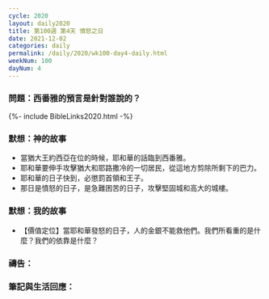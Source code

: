 ```yaml
---
cycle: 2020
layout: daily2020
title: 第100週 第4天 憤怒之日
date: 2021-12-02
categories: daily
permalink: /daily/2020/wk100-day4-daily.html
weekNum: 100
dayNum: 4
---
```


### 問題：西番雅的預言是針對誰說的？

{%- include BibleLinks2020.html -%}

### 默想：神的故事
+ 當猶大王約西亞在位的時候，耶和華的話臨到西番雅。
+ 耶和華要伸手攻擊猶大和耶路撒冷的一切居民，從這地方剪除所剩下的巴力。
+ 耶和華的日子快到，必懲罰首領和王子。
+ 那日是憤怒的日子，是急難困苦的日子，攻擊堅固城和高大的城樓。

### 默想：我的故事
+ 【價值定位】當耶和華發怒的日子，人的金銀不能救他們。我們所看重的是什麼？我們的依靠是什麼？

### 禱告：

### 筆記與生活回應：

